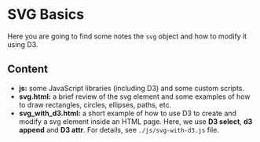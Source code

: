 # SVG Basics

Here you are going to find some notes the `svg` object and how to modify it using D3. 

## Content

- **js:** some JavaScript libraries (including D3) and some custom scripts. 
- **svg.html:** a brief review of the svg element and some examples of how to draw rectangles, circles, ellipses, paths, etc.
- **svg_with_d3.html:** a short example of how to use D3 to create and modify a svg element inside an HTML page. Here, we use **D3 select**, **d3 append** and **D3 attr**. For details, see `./js/svg-with-d3.js` file. 